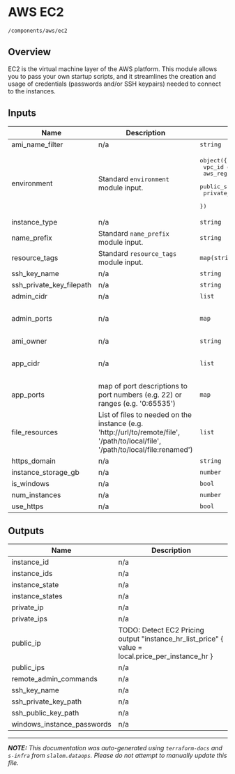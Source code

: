 
# AWS EC2

`/components/aws/ec2`

## Overview


EC2 is the virtual machine layer of the AWS platform. This module allows you to pass your own startup scripts, and it streamlines the creation and usage of
credentials (passwords and/or SSH keypairs) needed to connect to the instances.

## Inputs

| Name | Description | Type | Default | Required |
|------|-------------|------|---------|:-----:|
| ami\_name\_filter | n/a | `string` | n/a | yes |
| environment | Standard `environment` module input. | <pre>object({<br>    vpc_id          = string<br>    aws_region      = string<br>    public_subnets  = list(string)<br>    private_subnets = list(string)<br>  })</pre> | n/a | yes |
| instance\_type | n/a | `string` | n/a | yes |
| name\_prefix | Standard `name_prefix` module input. | `string` | n/a | yes |
| resource\_tags | Standard `resource_tags` module input. | `map(string)` | n/a | yes |
| ssh\_key\_name | n/a | `string` | n/a | yes |
| ssh\_private\_key\_filepath | n/a | `string` | n/a | yes |
| admin\_cidr | n/a | `list` | `[]` | no |
| admin\_ports | n/a | `map` | <pre>{<br>  "SSH": "22"<br>}</pre> | no |
| ami\_owner | n/a | `string` | `"amazon"` | no |
| app\_cidr | n/a | `list` | <pre>[<br>  "0.0.0.0/0"<br>]</pre> | no |
| app\_ports | map of port descriptions to port numbers (e.g. 22) or ranges (e.g. '0:65535') | `map` | `{}` | no |
| file\_resources | List of files to needed on the instance (e.g. 'http://url/to/remote/file', '/path/to/local/file', '/path/to/local/file:renamed') | `list` | `[]` | no |
| https\_domain | n/a | `string` | `""` | no |
| instance\_storage\_gb | n/a | `number` | `100` | no |
| is\_windows | n/a | `bool` | `false` | no |
| num\_instances | n/a | `number` | `1` | no |
| use\_https | n/a | `bool` | `false` | no |

## Outputs

| Name | Description |
|------|-------------|
| instance\_id | n/a |
| instance\_ids | n/a |
| instance\_state | n/a |
| instance\_states | n/a |
| private\_ip | n/a |
| private\_ips | n/a |
| public\_ip | TODO: Detect EC2 Pricing output "instance\_hr\_list\_price" { value = local.price\_per\_instance\_hr } |
| public\_ips | n/a |
| remote\_admin\_commands | n/a |
| ssh\_key\_name | n/a |
| ssh\_private\_key\_path | n/a |
| ssh\_public\_key\_path | n/a |
| windows\_instance\_passwords | n/a |

---------------------

_**NOTE:** This documentation was auto-generated using
`terraform-docs` and `s-infra` from `slalom.dataops`.
Please do not attempt to manually update this file._
